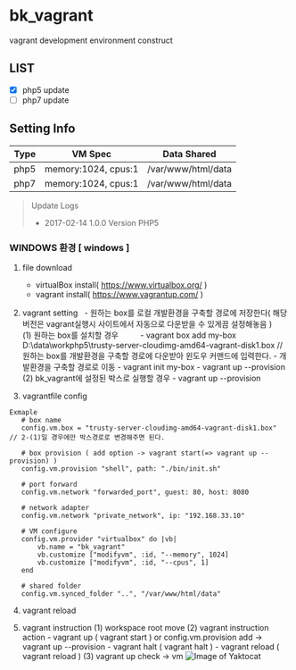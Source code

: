 # bk_vagrant
vagrant development environment construct


## LIST
- [X] php5 update
- [ ] php7 update

## Setting Info
Type | VM Spec | Data Shared
------------ | ------------- | -------------
php5 | memory:1024, cpus:1 | /var/www/html/data
php7 | memory:1024, cpus:1 | /var/www/html/data



> Update Logs
> - 2017-02-14 1.0.0 Version PHP5


### WINDOWS 환경 [ windows ]

1. file download
   - virtualBox install( https://www.virtualbox.org/ )
   - vagrant install( https://www.vagrantup.com/ )

2. vagrant setting 
   - 원하는 box를 로컬 개발환경을 구축할 경로에 저장한다( 해당 버전은 vagrant실행시 사이트에서 자동으로 다운받을 수 있게끔 설정해놓음 )
     (1) 원하는 box를 설치할 경우 
         - vagrant box add my-box D:\data\workphp5\trusty-server-cloudimg-amd64-vagrant-disk1.box // 원하는 box를 개발환경을 구축할 경로에 다운받아 윈도우 커맨드에 입력한다. 
         - 개발환경을 구축할 경로로 이동
         - vagrant init my-box
         - vagrant up --provision
     (2) bk_vagrant에 설정된 박스로 실행할 경우
         - vagrant up --provision

3. vagrantfile config
```
Exmaple
   # box name
   config.vm.box = "trusty-server-cloudimg-amd64-vagrant-disk1.box"  // 2-(1)일 경우에만 박스경로로 변경해주면 된다.
   
   # box provision ( add option -> vagrant start(=> vagrant up --provision) ) 
   config.vm.provision "shell", path: "./bin/init.sh" 
   
   # port forward
   config.vm.network "forwarded_port", guest: 80, host: 8080
   
   # network adapter
   config.vm.network "private_network", ip: "192.168.33.10" 
   
   # VM configure
   config.vm.provider "virtualbox" do |vb|
       vb.name = "bk_vagrant"
       vb.customize ["modifyvm", :id, "--memory", 1024]
       vb.customize ["modifyvm", :id, "--cpus", 1]
   end   
   
   # shared folder
   config.vm.synced_folder "..", "/var/www/html/data"
```

4. vagrant reload 

5. vagrant instruction
   (1) workspace root move
   (2) vagrant instruction action
       - vagrant up ( vagrant start ) or config.vm.provision add -> vagrant up --provision
       - vagrant halt ( vagrant halt )
       - vagrant reload ( vagrant reload )
   (3) vagrant up check -> vm
       ![Image of Yaktocat](http://bkjeon1614.vps.phps.kr/bkjeon/uploads/cache/post/2017/02/thumb-994f09ae65ffed35f3690f4c33b080d0_600x0.png)
